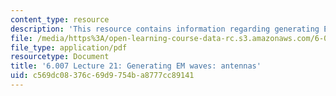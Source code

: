 ```yaml
---
content_type: resource
description: 'This resource contains information regarding generating EM waves: antennas.'
file: /media/https%3A/open-learning-course-data-rc.s3.amazonaws.com/6-007-electromagnetic-energy-from-motors-to-lasers-spring-2011/c569dc08376c69d9754ba8777cc89141_MIT6_007S11_lec21.pdf
file_type: application/pdf
resourcetype: Document
title: '6.007 Lecture 21: Generating EM waves: antennas'
uid: c569dc08-376c-69d9-754b-a8777cc89141
---
```

